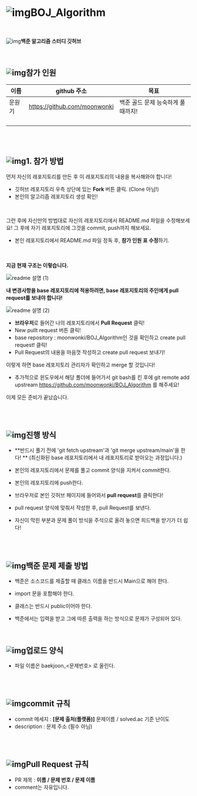 # ![img](./Images/computer.png)BOJ_Algorithm
<br />

![img](./Images/java.png)**백준 알고리즘 스터디 깃허브**

<br />

## ![img](./Images/greenCheck.png)참가 인원

| 이름   | github 주소                  | 목표                               |
| ------ | ---------------------------- | ---------------------------------- |
| 문원기 | https://github.com/moonwonki | 백준 골드 문제 능숙하게 풀 때까지! |
|        |                              |                                    |
|        |                              |                                    |
|        |                              |                                    |
|        |                              |                                    |

<br />

<br />

## ![img](./Images/greenCheck.png)1. 참가 방법

먼저 자신의 레포지토리를 만든 후 이 레포지토리의 내용을 복사해와야 합니다!

- 깃허브 레포지토리 우측 상단에 있는 **Fork** 버튼 클릭. (Clone 아님!)  
- 본인의 알고리즘 레포지토리 생성 확인!  

<br />

그런 후에 자신만의 방법대로 자신의 레포지토리에서 README.md 파일을 수정해보세요! 그 후에 자기 레포지토리에 그것을 commit, push까지 해보세요.

- 본인 레포지토리에서 README.md 파일 정독 후, **참가 인원 표 수정**하기.  
<br /><br />


**지금 현재 구조는 이렇습니다.**

![readme 설명 (1)](https://github.com/moonwonki/BOJ_Algorithm/assets/97062552/409c9bb2-c9c4-4a4f-a9d6-3ef09c8b57b6)

**내 변경사항을 base 레포지토리에 적용하려면, base 레포지토리의 주인에게 pull request를 보내야 합니다!**

![readme 설명 (2)](https://github.com/moonwonki/BOJ_Algorithm/assets/97062552/f8df3b6e-abac-4818-a84f-c67a8898c8e1)









- **브라우저**로 들어간 나의 레포지토리에서 **Pull Request** 클릭!  
- New pullt request 버튼 클릭!
- base repository : moonwonki/BOJ_Algorithm인 것을 확인하고 create pull request! 클릭!  
- Pull Request의 내용을 마음껏 작성하고 create pull request 보내기!  

이렇게 하면 base 레포지토리 관리자가 확인하고 merge 할 것입니다!

- 추가적으로 윈도우에서 해당 폴더에 들어가서 git bash를 킨 후에 git remote add upstream https://github.com/moonwonki/BOJ_Algorithm 를 해주세요!



이제 모든 준비가 끝났습니다.

<br />

<br />



## ![img](./Images/greenCheck.png)진행 방식

- **반드시 풀기 전에 'git fetch upstream'과 'git merge upstream/main'을 한다! ** (최신화된 base 레포지토리에서 내 레포지토리로 받아오는 과정입니다.)

- 본인의 레포지토리에서 문제를 풀고 commit 양식을 지켜서 commit한다.

- 본인의 레포지토리에 push한다.

- 브라우저로 본인 깃허브 페이지에 들어와서 **pull request**를 클릭한다!

- pull request 양식에 맞춰서 작성한 후, pull Request를 보낸다.

- 자신이 막힌 부분과 문제 풀이 방식을 주석으로 올려 놓으면 피드백을 받기가 더 쉽다!

<br />

<br />

## ![img](./Images/greenCheck.png)백준 문제 제출 방법

- 백준은 소스코드를 제출할 때 클래스 이름을 반드시 Main으로 해야 한다.

- import 문을 포함해야 한다.

- 클래스는 반드시 public이어야 한다.

- 백준에서는 입력을 받고 그에 따른 출력을 하는 방식으로 문제가 구성되어 있다.
  <br />

<br />



## ![img](./Images/upload.png)업로드 양식

- 파일 이름은 baekjoon_<문제번호> 로 올린다.

<br />

<br />

## ![img](./Images/upload.png)commit 규칙

- commit 메세지 : **[문제 출처(플랫폼)]** 문제이름 / solved.ac 기준 난이도
- description : 문제 주소 (필수 아님)

<br />

<br />

## ![img](./Images/upload.png)Pull Request 규칙

- PR 제목 : **이름 / 문제 번호 / 문제 이름**
- comment는 자유입니다.

<br />



